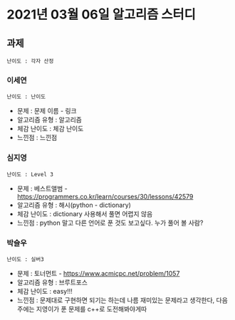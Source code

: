 # 2021년 03월 06일 알고리즘 스터디

## 과제
`난이도 : 각자 산정`

### 이세연
`난이도 : 난이도`
- 문제 : 문제 이름 - 링크
- 알고리즘 유형 : 알고리즘
- 체감 난이도 : 체감 난이도
- 느낀점 : 느낀점

### 심지영
`난이도 : Level 3`
- 문제 : 베스트앨범 - https://programmers.co.kr/learn/courses/30/lessons/42579
- 알고리즘 유형 : 해시(python - dictionary)
- 체감 난이도 : dictionary 사용해서 풀면 어렵지 않음
- 느낀점 : python 말고 다른 언어로 푼 것도 보고싶다. 누가 풀어 볼 사람?

### 박슬우
`난이도 : 실버3`
- 문제 : 토너먼트 - https://www.acmicpc.net/problem/1057
- 알고리즘 유형 : 브루트포스
- 체감 난이도 : easy!!!
- 느낀점 : 문제대로 구현하면 되기는 하는데 나름 재미있는 문제라고 생각한다, 다음주에는 지영이가 푼 문제를 c++로 도전해봐야게따
